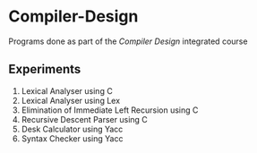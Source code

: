 # Compiler-Design

Programs done as part of the *Compiler Design* integrated course

## Experiments

1. Lexical Analyser using C
2. Lexical Analyser using Lex
3. Elimination of Immediate Left Recursion using C
4. Recursive Descent Parser using C
5. Desk Calculator using Yacc
6. Syntax Checker using Yacc
